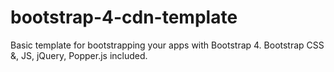 # bootstrap-4-cdn-template
Basic template for bootstrapping your apps with Bootstrap 4. Bootstrap CSS &amp;, JS, jQuery, Popper.js included.
